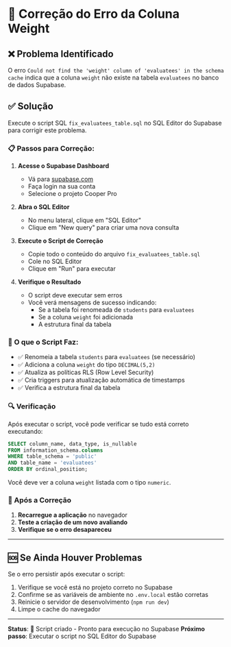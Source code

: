 # 🔧 Correção do Erro da Coluna Weight

## ❌ Problema Identificado

O erro `Could not find the 'weight' column of 'evaluatees' in the schema cache` indica que a coluna `weight` não existe na tabela `evaluatees` no banco de dados Supabase.

## ✅ Solução

Execute o script SQL `fix_evaluatees_table.sql` no SQL Editor do Supabase para corrigir este problema.

### 📋 Passos para Correção:

1. **Acesse o Supabase Dashboard**
   - Vá para [supabase.com](https://supabase.com)
   - Faça login na sua conta
   - Selecione o projeto Cooper Pro

2. **Abra o SQL Editor**
   - No menu lateral, clique em "SQL Editor"
   - Clique em "New query" para criar uma nova consulta

3. **Execute o Script de Correção**
   - Copie todo o conteúdo do arquivo `fix_evaluatees_table.sql`
   - Cole no SQL Editor
   - Clique em "Run" para executar

4. **Verifique o Resultado**
   - O script deve executar sem erros
   - Você verá mensagens de sucesso indicando:
     - Se a tabela foi renomeada de `students` para `evaluatees`
     - Se a coluna `weight` foi adicionada
     - A estrutura final da tabela

### 🎯 O que o Script Faz:

- ✅ Renomeia a tabela `students` para `evaluatees` (se necessário)
- ✅ Adiciona a coluna `weight` do tipo `DECIMAL(5,2)`
- ✅ Atualiza as políticas RLS (Row Level Security)
- ✅ Cria triggers para atualização automática de timestamps
- ✅ Verifica a estrutura final da tabela

### 🔍 Verificação

Após executar o script, você pode verificar se tudo está correto executando:

```sql
SELECT column_name, data_type, is_nullable 
FROM information_schema.columns 
WHERE table_schema = 'public' 
AND table_name = 'evaluatees'
ORDER BY ordinal_position;
```

Você deve ver a coluna `weight` listada com o tipo `numeric`.

### 🚀 Após a Correção

1. **Recarregue a aplicação** no navegador
2. **Teste a criação de um novo avaliando**
3. **Verifique se o erro desapareceu**

---

## 🆘 Se Ainda Houver Problemas

Se o erro persistir após executar o script:

1. Verifique se você está no projeto correto no Supabase
2. Confirme se as variáveis de ambiente no `.env.local` estão corretas
3. Reinicie o servidor de desenvolvimento (`npm run dev`)
4. Limpe o cache do navegador

---

**Status**: 🔧 Script criado - Pronto para execução no Supabase
**Próximo passo**: Executar o script no SQL Editor do Supabase